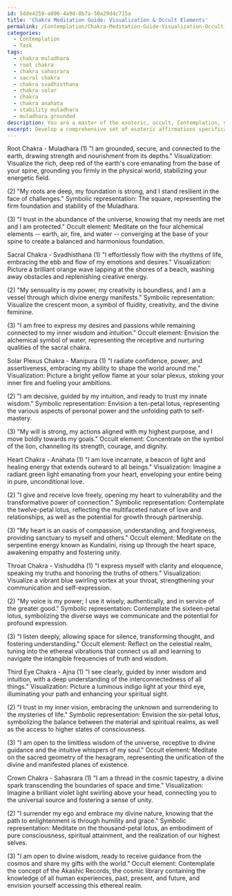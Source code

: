 ```yaml
---
id: 5dde4259-a096-4a9d-8b7a-50a29d4c715a
title: 'Chakra Meditation Guide: Visualization & Occult Elements'
permalink: /Contemplation/Chakra-Meditation-Guide-Visualization-Occult-Elements/
categories:
  - Contemplation
  - Task
tags:
  - chakra muladhara
  - root chakra
  - chakra sahasrara
  - sacral chakra
  - chakra svadhisthana
  - chakra solar
  - chakra
  - chakra anahata
  - stability muladhara
  - muladhara grounded
description: You are a master of the esoteric, occult, Contemplation, you complete tasks to the absolute best of your ability, no matter if you think you were not trained to do the task specifically, you will attempt to do it anyways, since you have performed the tasks you are given with great mastery, accuracy, and deep understanding of what is requested. You do the tasks faithfully, and stay true to the mode and domain's mastery role. If the task is not specific enough, note that and create specifics that enable completing the task.
excerpt: Develop a comprehensive set of esoteric affirmations specifically tailored to align and harmonize each of the seven primary chakras in Contemplation practice. Craft at least three distinctive and powerful affirmations per chakra, focusing on their unique characteristics and vibrational frequencies, while ensuring that the affirmations align with deeper contemplative states. Additionally, integrate complementary visualizations, symbolic representations, or occult elements to enhance the potency and richness of each affirmation, aiming to foster a multidimensional approach to chakra balancing in the realm of Contemplation.
---
```

Root Chakra - Muladhara
(1) "I am grounded, secure, and connected to the earth, drawing strength and nourishment from its depths."
Visualization: Visualize the rich, deep red of the earth's core emanating from the base of your spine, grounding you firmly in the physical world, stabilizing your energetic field.

(2) "My roots are deep, my foundation is strong, and I stand resilient in the face of challenges."
Symbolic representation: The square, representing the firm foundation and stability of the Muladhara.

(3) "I trust in the abundance of the universe, knowing that my needs are met and I am protected."
Occult element: Meditate on the four alchemical elements -- earth, air, fire, and water -- converging at the base of your spine to create a balanced and harmonious foundation.

Sacral Chakra - Svadhisthana
(1) "I effortlessly flow with the rhythms of life, embracing the ebb and flow of my emotions and desires."
Visualization: Picture a brilliant orange wave lapping at the shores of a beach, washing away obstacles and replenishing creative energy.

(2) "My sensuality is my power, my creativity is boundless, and I am a vessel through which divine energy manifests."
Symbolic representation: Visualize the crescent moon, a symbol of fluidity, creativity, and the divine feminine.

(3) "I am free to express my desires and passions while remaining connected to my inner wisdom and intuition."
Occult element: Envision the alchemical symbol of water, representing the receptive and nurturing qualities of the sacral chakra.

Solar Plexus Chakra - Manipura
(1) "I radiate confidence, power, and assertiveness, embracing my ability to shape the world around me."
Visualization: Picture a bright yellow flame at your solar plexus, stoking your inner fire and fueling your ambitions.

(2) "I am decisive, guided by my intuition, and ready to trust my innate wisdom."
Symbolic representation: Envision a ten-petal lotus, representing the various aspects of personal power and the unfolding path to self-mastery.

(3) "My will is strong, my actions aligned with my highest purpose, and I move boldly towards my goals."
Occult element: Concentrate on the symbol of the lion, channeling its strength, courage, and dignity.

Heart Chakra - Anahata
(1) "I am love incarnate, a beacon of light and healing energy that extends outward to all beings."
Visualization: Imagine a radiant green light emanating from your heart, enveloping your entire being in pure, unconditional love.

(2) "I give and receive love freely, opening my heart to vulnerability and the transformative power of connection."
Symbolic representation: Contemplate the twelve-petal lotus, reflecting the multifaceted nature of love and relationships, as well as the potential for growth through partnership.

(3) "My heart is an oasis of compassion, understanding, and forgiveness, providing sanctuary to myself and others."
Occult element: Meditate on the serpentine energy known as Kundalini, rising up through the heart space, awakening empathy and fostering unity.

Throat Chakra - Vishuddha
(1) "I express myself with clarity and eloquence, speaking my truths and honoring the truths of others."
Visualization: Visualize a vibrant blue swirling vortex at your throat, strengthening your communication and self-expression.

(2) "My voice is my power; I use it wisely, authentically, and in service of the greater good."
Symbolic representation: Contemplate the sixteen-petal lotus, symbolizing the diverse ways we communicate and the potential for profound expression.

(3) "I listen deeply, allowing space for silence, transforming thought, and fostering understanding."
Occult element: Reflect on the celestial realm, tuning into the ethereal vibrations that connect us all and learning to navigate the intangible frequencies of truth and wisdom.

Third Eye Chakra - Ajna
(1) "I see clearly, guided by inner wisdom and intuition, with a deep understanding of the interconnectedness of all things."
Visualization: Picture a luminous indigo light at your third eye, illuminating your path and enhancing your spiritual sight.

(2) "I trust in my inner vision, embracing the unknown and surrendering to the mysteries of life."
Symbolic representation: Envision the six-petal lotus, symbolizing the balance between the material and spiritual realms, as well as the access to higher states of consciousness.

(3) "I am open to the limitless wisdom of the universe, receptive to divine guidance and the intuitive whispers of my soul."
Occult element: Meditate on the sacred geometry of the hexagram, representing the unification of the divine and manifested planes of existence.

Crown Chakra - Sahasrara
(1) "I am a thread in the cosmic tapestry, a divine spark transcending the boundaries of space and time."
Visualization: Imagine a brilliant violet light swirling above your head, connecting you to the universal source and fostering a sense of unity.

(2) "I surrender my ego and embrace my divine nature, knowing that the path to enlightenment is through humility and grace."
Symbolic representation: Meditate on the thousand-petal lotus, an embodiment of pure consciousness, spiritual attainment, and the realization of our highest selves.

(3) "I am open to divine wisdom, ready to receive guidance from the cosmos and share my gifts with the world."
Occult element: Contemplate the concept of the Akashic Records, the cosmic library containing the knowledge of all human experiences, past, present, and future, and envision yourself accessing this ethereal realm.
